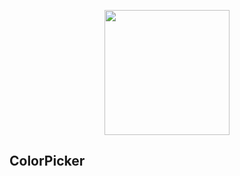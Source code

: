<p align="center">
<img src="https://raw.githubusercontent.com/lingjhf/guava/master/images/colorPicker/color-picker.png" style="width:200px;" />
</p>

## ColorPicker
